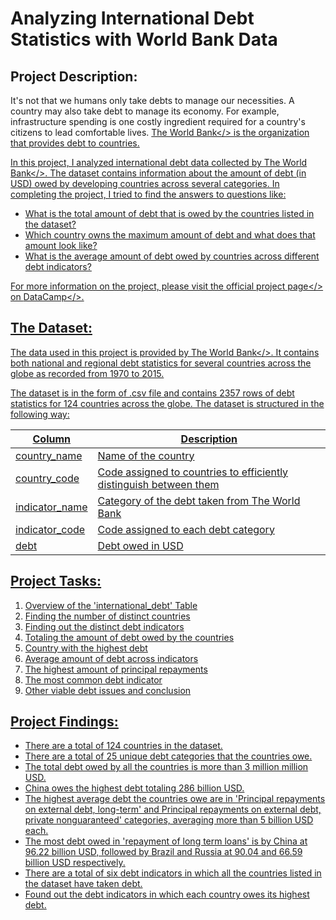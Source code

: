 # Analyzing International Debt Statistics with World Bank Data

## Project Description:

It's not that we humans only take debts to manage our necessities. A country may also take debt to manage its economy. For example, infrastructure spending is one costly ingredient required for a country's citizens to lead comfortable lives. <a href="https://www.worldbank.org/" target="_blank">The World Bank</> is the organization that provides debt to countries.

In this project, I analyzed international debt data collected by <a href="https://www.worldbank.org/" target="_blank">The World Bank</>. The dataset contains information about the amount of debt (in USD) owed by developing countries across several categories. In completing the project, I tried to find the answers to questions like:

- What is the total amount of debt that is owed by the countries listed in the dataset?
- Which country owns the maximum amount of debt and what does that amount look like?
- What is the average amount of debt owed by countries across different debt indicators?

For more information on the project, please visit the official <a href="https://www.datacamp.com/projects/754" target="_blank">project page</> on <a href="www.datacamp.com" target="_blank">DataCamp</>.

## The Dataset:

The data used in this project is provided by <a href="https://www.worldbank.org/" target="_blank">The World Bank</>. It contains both national and regional debt statistics for several countries across the globe as recorded from 1970 to 2015.

The dataset is in the form of .csv file and contains 2357 rows of debt statistics for 124 countries across the globe. The dataset is structured in the following way:

|	Column	|	Description	|
|---------------|-----------------------|
|	country_name	|	Name of the country	|
|	country_code	|	Code assigned to countries to efficiently distinguish between them	|
|	indicator_name	|	Category of the debt taken from The World Bank	|
|	indicator_code	|	Code assigned to each debt category	|
|	debt	|	Debt owed in USD	|

## Project Tasks:

1. Overview of the 'international\_debt' Table
2. Finding the number of distinct countries
3. Finding out the distinct debt indicators
4. Totaling the amount of debt owed by the countries
5. Country with the highest debt
6. Average amount of debt across indicators
7. The highest amount of principal repayments
8. The most common debt indicator
9. Other viable debt issues and conclusion

## Project Findings:

- There are a total of 124 countries in the dataset. 
- There are a total of 25 unique debt categories that the countries owe. 
- The total debt owed by all the countries is more than 3 million million USD. 
- China owes the highest debt totaling 286 billion USD. 
- The highest average debt the countries owe are in 'Principal repayments on external debt, long-term' and Principal repayments on external debt, private nonguaranteed' categories, averaging more than 5 billion USD each. 
- The most debt owed in 'repayment of long term loans' is by China at 96.22 billion USD, followed by Brazil and Russia at 90.04 and 66.59 billion USD respectively. 
- There are a total of six debt indicators in which all the countries listed in the dataset have taken debt.
- Found out the debt indicators in which each country owes its highest debt.  